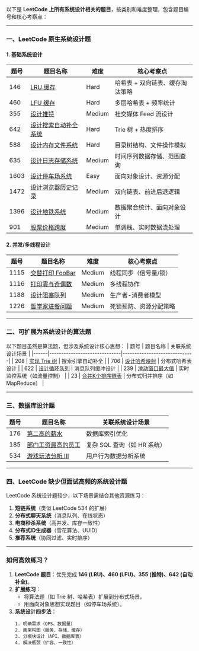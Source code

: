 以下是 **LeetCode 上所有系统设计相关的题目**，按类别和难度整理，包含题目编号和核心考察点：

---

### **一、LeetCode 原生系统设计题**
#### **1. 基础系统设计**
| 题号 | 题目名称                     | 难度   | 核心考察点                     |
|------|------------------------------|--------|------------------------------|
| 146  | [LRU 缓存](https://leetcode.com/problems/lru-cache/) | Hard   | 哈希表 + 双向链表、缓存淘汰策略 |
| 460  | [LFU 缓存](https://leetcode.com/problems/lfu-cache/) | Hard   | 多层哈希表 + 频率统计          |
| 355  | [设计推特](https://leetcode.com/problems/design-twitter/) | Medium | 社交媒体 Feed 流设计           |
| 642  | [设计搜索自动补全系统](https://leetcode.com/problems/design-search-autocomplete-system/) | Hard   | Trie 树 + 热度排序             |
| 588  | [设计内存文件系统](https://leetcode.com/problems/design-in-memory-file-system/) | Hard   | 目录树结构、文件操作模拟       |
| 635  | [设计日志存储系统](https://leetcode.com/problems/design-log-storage-system/) | Medium | 时间序列数据存储、范围查询     |
| 1603 | [设计停车场系统](https://leetcode.com/problems/design-parking-system/) | Easy   | 面向对象设计、资源分配         |
| 1472 | [设计浏览器历史记录](https://leetcode.com/problems/design-browser-history/) | Medium | 双向链表、前进后退逻辑         |
| 1396 | [设计地铁系统](https://leetcode.com/problems/design-underground-system/) | Medium | 数据聚合统计、面向对象设计     |
| 901  | [股票价格跨度](https://leetcode.com/problems/online-stock-span/) | Medium | 单调栈、实时数据流处理         |

#### **2. 并发/多线程设计**
| 题号 | 题目名称                     | 难度   | 核心考察点                     |
|------|------------------------------|--------|------------------------------|
| 1115 | [交替打印 FooBar](https://leetcode.com/problems/print-foobar-alternately/) | Medium | 线程同步（信号量/锁）         |
| 1116 | [打印零与奇偶数](https://leetcode.com/problems/print-zero-even-odd/) | Medium | 多线程协作                   |
| 1188 | [设计阻塞队列](https://leetcode.com/problems/design-bounded-blocking-queue/) | Medium | 生产者-消费者模型             |
| 1226 | [哲学家进餐问题](https://leetcode.com/problems/the-dining-philosophers/) | Medium | 死锁预防、资源分配策略       |

---

### **二、可扩展为系统设计的算法题**
以下题目虽然是算法题，但涉及系统设计核心思想：
| 题号 | 题目名称                     | 关联系统设计场景               |
|------|------------------------------|------------------------------|
| 208  | [实现 Trie 树](https://leetcode.com/problems/implement-trie-prefix-tree/) | 搜索引擎自动补全               |
| 706  | [设计哈希映射](https://leetcode.com/problems/design-hashmap/) | 分布式哈希表设计               |
| 622  | [设计循环队列](https://leetcode.com/problems/design-circular-queue/) | 消息队列缓冲设计               |
| 239  | [滑动窗口最大值](https://leetcode.com/problems/sliding-window-maximum/) | 实时监控系统（如流量控制）     |
| 23   | [合并K个排序链表](https://leetcode.com/problems/merge-k-sorted-lists/) | 分布式归并排序（如 MapReduce） |

---

### **三、数据库设计题**
| 题号 | 题目名称                     | 关联系统设计场景               |
|------|------------------------------|------------------------------|
| 176  | [第二高的薪水](https://leetcode.com/problems/second-highest-salary/) | 数据库索引优化                 |
| 185  | [部门工资最高的员工](https://leetcode.com/problems/department-top-three-salaries/) | 复杂 SQL 查询（如 HR 系统）    |
| 534  | [游戏玩法分析 III](https://leetcode.com/problems/game-play-analysis-iii/) | 用户行为数据分析系统           |

---

### **四、LeetCode 缺少但面试高频的系统设计题**
LeetCode 系统设计题较少，以下场景需结合其他资源练习：
1. **短链系统**（类似 LeetCode 534 的扩展）
2. **分布式聊天系统**（消息队列、在线状态）
3. **电商秒杀系统**（高并发、库存一致性）
4. **分布式ID生成器**（雪花算法、UUID）
5. **推荐系统**（协同过滤、实时排序）

---

### **如何高效练习？**
1. **LeetCode 题目**：优先完成 **146 (LRU)、460 (LFU)、355 (推特)、642 (自动补全)**。
2. **扩展练习**：
   - 将算法题（如 Trie 树、哈希表）扩展到分布式场景。
   - 用面向对象思想实现题目（如停车场系统）。
3. **系统设计四步法**：
   ```text
   1. 明确需求（QPS、数据量）
   2. 画架构图（服务、存储、缓存）
   3. 分模块设计（API、数据库表）
   4. 解决瓶颈（扩容、一致性）
   ```

